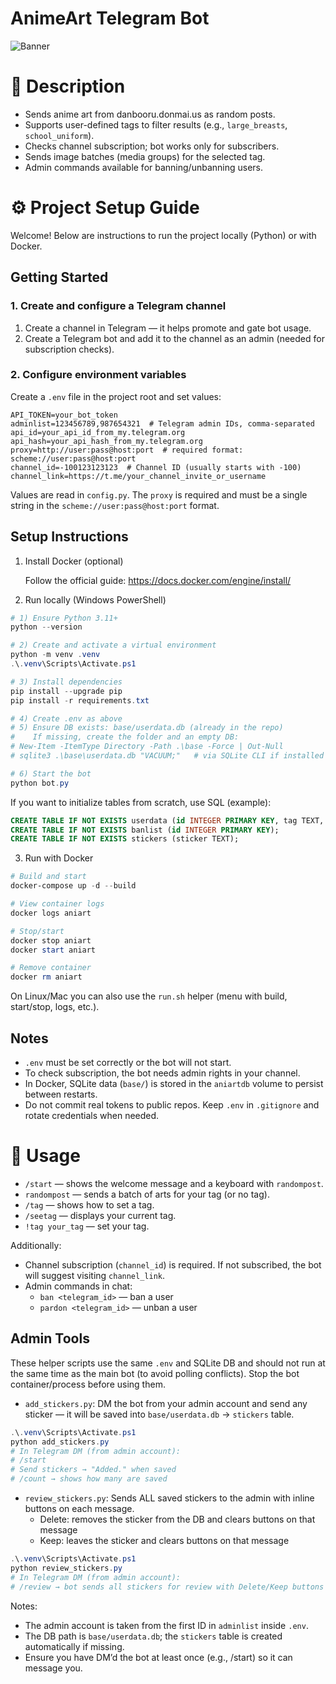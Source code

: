# AnimeArt Telegram Bot

![Banner](https://i.imgur.com/QtTJdhn.jpeg)

# 📖 Description
- Sends anime art from danbooru.donmai.us as random posts.
- Supports user-defined tags to filter results (e.g., `large_breasts`, `school_uniform`).
- Checks channel subscription; bot works only for subscribers.
- Sends image batches (media groups) for the selected tag.
- Admin commands available for banning/unbanning users.

# ⚙️ Project Setup Guide

Welcome! Below are instructions to run the project locally (Python) or with Docker.

## Getting Started

### 1. Create and configure a Telegram channel

1. Create a channel in Telegram — it helps promote and gate bot usage.
2. Create a Telegram bot and add it to the channel as an admin (needed for subscription checks).

### 2. Configure environment variables

Create a `.env` file in the project root and set values:

```env
API_TOKEN=your_bot_token
adminlist=123456789,987654321  # Telegram admin IDs, comma-separated
api_id=your_api_id_from_my.telegram.org
api_hash=your_api_hash_from_my.telegram.org
proxy=http://user:pass@host:port  # required format: scheme://user:pass@host:port
channel_id=-100123123123  # Channel ID (usually starts with -100)
channel_link=https://t.me/your_channel_invite_or_username
```

Values are read in `config.py`. The `proxy` is required and must be a single string in the `scheme://user:pass@host:port` format.

## Setup Instructions

1. Install Docker (optional)

   Follow the official guide: https://docs.docker.com/engine/install/

2. Run locally (Windows PowerShell)

```powershell
# 1) Ensure Python 3.11+
python --version

# 2) Create and activate a virtual environment
python -m venv .venv
.\.venv\Scripts\Activate.ps1

# 3) Install dependencies
pip install --upgrade pip
pip install -r requirements.txt

# 4) Create .env as above
# 5) Ensure DB exists: base/userdata.db (already in the repo)
#    If missing, create the folder and an empty DB:
# New-Item -ItemType Directory -Path .\base -Force | Out-Null
# sqlite3 .\base\userdata.db "VACUUM;"   # via SQLite CLI if installed

# 6) Start the bot
python bot.py
```

If you want to initialize tables from scratch, use SQL (example):

```sql
CREATE TABLE IF NOT EXISTS userdata (id INTEGER PRIMARY KEY, tag TEXT, dummy INTEGER DEFAULT 0);
CREATE TABLE IF NOT EXISTS banlist (id INTEGER PRIMARY KEY);
CREATE TABLE IF NOT EXISTS stickers (sticker TEXT);
```

3. Run with Docker

```powershell
# Build and start
docker-compose up -d --build

# View container logs
docker logs aniart

# Stop/start
docker stop aniart
docker start aniart

# Remove container
docker rm aniart
```

On Linux/Mac you can also use the `run.sh` helper (menu with build, start/stop, logs, etc.).

## Notes

- `.env` must be set correctly or the bot will not start.
- To check subscription, the bot needs admin rights in your channel.
- In Docker, SQLite data (`base/`) is stored in the `aniartdb` volume to persist between restarts.
- Do not commit real tokens to public repos. Keep `.env` in `.gitignore` and rotate credentials when needed.

# 🚀 Usage

- `/start` — shows the welcome message and a keyboard with `randompost`.
- `randompost` — sends a batch of arts for your tag (or no tag).
- `/tag` — shows how to set a tag.
- `/seetag` — displays your current tag.
- `!tag your_tag` — set your tag.

Additionally:
- Channel subscription (`channel_id`) is required. If not subscribed, the bot will suggest visiting `channel_link`.
- Admin commands in chat:
  - `ban <telegram_id>` — ban a user
  - `pardon <telegram_id>` — unban a user

## Admin Tools

These helper scripts use the same `.env` and SQLite DB and should not run at the same time as the main bot (to avoid polling conflicts). Stop the bot container/process before using them.

- `add_stickers.py`: DM the bot from your admin account and send any sticker — it will be saved into `base/userdata.db` → `stickers` table.

```powershell
.\.venv\Scripts\Activate.ps1
python add_stickers.py
# In Telegram DM (from admin account):
# /start
# Send stickers → "Added." when saved
# /count → shows how many are saved
```

- `review_stickers.py`: Sends ALL saved stickers to the admin with inline buttons on each message.
   - Delete: removes the sticker from the DB and clears buttons on that message
   - Keep: leaves the sticker and clears buttons on that message

```powershell
.\.venv\Scripts\Activate.ps1
python review_stickers.py
# In Telegram DM (from admin account):
# /review → bot sends all stickers for review with Delete/Keep buttons
```

Notes:
- The admin account is taken from the first ID in `adminlist` inside `.env`.
- The DB path is `base/userdata.db`; the `stickers` table is created automatically if missing.
- Ensure you have DM’d the bot at least once (e.g., /start) so it can message you.

